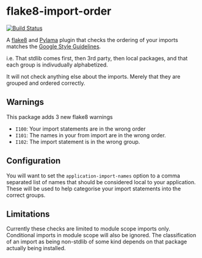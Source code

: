 flake8-import-order
===================

[![Build
Status](https://travis-ci.org/public/flake8-import-order.png?branch=master)](https://travis-ci.org/public/flake8-import-order)

A [flake8](http://flake8.readthedocs.org/en/latest/) and
[Pylama](https://github.com/klen/pylama) plugin that checks the ordering of
your imports matches the [Google Style
Guidelines](http://google-styleguide.googlecode.com/svn/trunk/pyguide.html?showone=Imports_formatting#Imports_formatting).

i.e. That stdlib comes first, then 3rd party, then local packages, and that
each group is indivudually alphabetized.

It will not check anything else about the imports. Merely that they are grouped
and ordered correctly.

Warnings
--------

This package adds 3 new flake8 warnings

* ``I100``: Your import statements are in the wrong order
* ``I101``: The names in your from import are in the wrong order.
* ``I102``: The import statement is in the wrong group.

Configuration
-------------

You will want to set the `application-import-names` option to a comma separated
list of names that should be considered local to your application. These will
be used to help categorise your import statements into the correct groups.

Limitations
-----------

Currently these checks are limited to module scope imports only. Conditional 
imports in module scope will also be ignored. The classification of an import
as being non-stdlib of some kind depends on that package actually being
installed.
